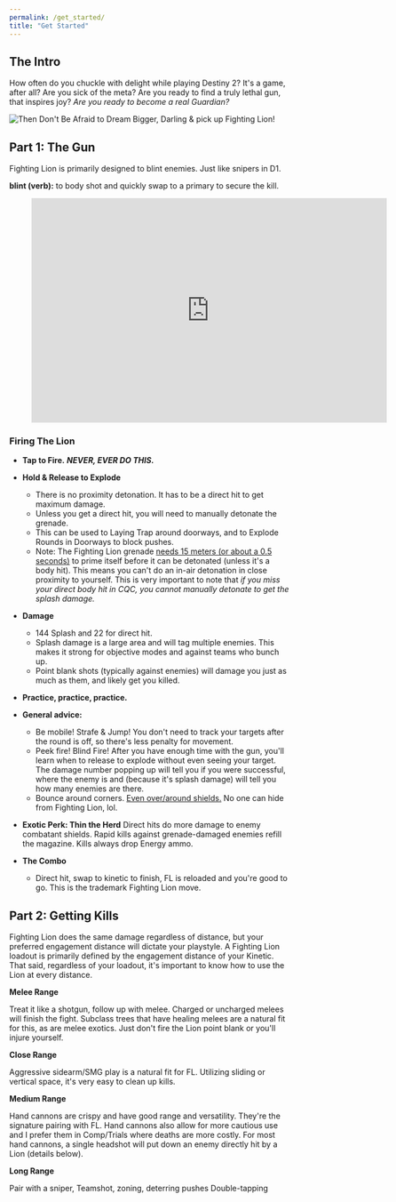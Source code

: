 ```yaml
---
permalink: /get_started/
title: "Get Started"
---
```


## The Intro

How often do you chuckle with delight while playing Destiny 2? It's a game, after all? Are you sick of the meta? Are you ready to find a truly lethal gun, that inspires joy? _Are you ready to become a real Guardian?_

![Then Don't Be Afraid to Dream Bigger, Darling & pick up Fighting Lion!](https://i.imgur.com/pGtgsXX.gifv)

## Part 1: The Gun

Fighting Lion is primarily designed to blint enemies. Just like snipers in D1.

**blint (verb):** to body shot and quickly swap to a primary to secure the kill.

<figure class="video_container">
  <iframe src='https://gfycat.com/ifr/impracticaldismalhectorsdolphin' frameborder='0' scrolling='no' allowfullscreen width='640' height='404'></iframe>
</figure>

### Firing The Lion

* **Tap to Fire.** ***NEVER, EVER DO THIS.***
* **Hold & Release to Explode**
   * There is no proximity detonation. It has to be a direct hit to get maximum damage.
   * Unless you get a direct hit, you will need to manually detonate the grenade.
   * This can be used to Laying Trap around doorways, and to Explode Rounds in Doorways to block pushes.
   * Note: The Fighting Lion grenade [needs 15 meters (or about a 0.5 seconds)](https://i.imgur.com/R2S0XfD.jpg) to prime itself before it can be detonated (unless it's a body hit). This means you can't do an in-air detonation in close proximity to yourself. This is very important to note that *if you miss your direct body hit in CQC, you cannot manually detonate to get the splash damage.*
* **Damage**
   * 144 Splash and 22 for direct hit.
   * Splash damage is a large area and will tag multiple enemies. This makes it strong for objective modes and against teams who bunch up.
   * Point blank shots (typically against enemies) will damage you just as much as them, and likely get you killed.

* **Practice, practice, practice.**

* **General advice:**
   * Be mobile! Strafe & Jump! You don't need to track your targets after the round is off, so there's less penalty for movement.
   * Peek fire! Blind Fire! After you have enough time with the gun, you'll learn when to release to explode without even seeing your target. The damage number popping up will tell you if you were successful, where the enemy is and (because it's splash damage) will tell you how many enemies are there.
   * Bounce around corners. [Even over/around shields.](https://media.giphy.com/media/1VV2DQDQ0G0xApuQDw/giphy.gifv) No one can hide from Fighting Lion, lol.

* **Exotic Perk: Thin the Herd** Direct hits do more damage to enemy combatant shields. Rapid kills against grenade-damaged enemies refill the magazine. Kills always drop Energy ammo.

* **The Combo**
   * Direct hit, swap to kinetic to finish, FL is reloaded and you're good to go. This is the trademark Fighting Lion move.

## Part 2: Getting Kills

Fighting Lion does the same damage regardless of distance, but your preferred engagement distance will dictate your playstyle. A Fighting Lion loadout is primarily defined by the engagement distance of your Kinetic. That said, regardless of your loadout, it's important to know how to use the Lion at every distance.

**Melee Range**

Treat it like a shotgun, follow up with melee. Charged or uncharged melees will finish the fight. Subclass trees that have healing melees are a natural fit for this, as are melee exotics. Just don't fire the Lion point blank or you'll injure yourself.

**Close Range**

Aggressive sidearm/SMG play is a natural fit for FL. Utilizing sliding or vertical space, it's very easy to clean up kills.

**Medium Range**

Hand cannons are crispy and have good range and versatility. They're the signature pairing with FL. Hand cannons also allow for more cautious use and I prefer them in Comp/Trials where deaths are more costly. For most hand cannons, a single headshot will put down an enemy directly hit by a Lion (details below).

**Long Range**

Pair with a sniper, Teamshot, zoning, deterring pushes Double-tapping
